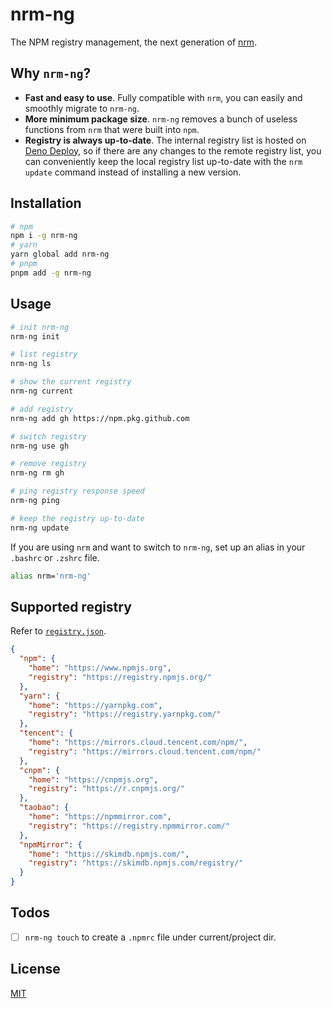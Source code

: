 # nrm-ng

The NPM registry management, the next generation of [nrm](https://github.com/Pana/nrm).

## Why `nrm-ng`?

- **Fast and easy to use**. Fully compatible with `nrm`, you can easily and smoothly migrate to `nrm-ng`. 
- **More minimum package size**. `nrm-ng` removes a bunch of useless functions from `nrm` that were built into `npm`.
- **Registry is always up-to-date**. The internal registry list is hosted on [Deno Deploy](https://deno.com/deploy), so if there are any changes to the remote registry list, you can conveniently keep the local registry list up-to-date with the `nrm update` command instead of installing a new version.

## Installation

```bash
# npm
npm i -g nrm-ng
# yarn
yarn global add nrm-ng
# pnpm
pnpm add -g nrm-ng
```

## Usage

```bash
# init nrm-ng
nrm-ng init

# list registry
nrm-ng ls

# show the current registry
nrm-ng current

# add registry
nrm-ng add gh https://npm.pkg.github.com

# switch registry
nrm-ng use gh

# remove registry
nrm-ng rm gh

# ping registry response speed
nrm-ng ping

# keep the registry up-to-date
nrm-ng update
```

If you are using `nrm` and want to switch to `nrm-ng`, set up an alias in your `.bashrc` or `.zshrc` file.

```bash
alias nrm='nrm-ng'
```

## Supported registry

Refer to [`registry.json`](./registry.json).

```json
{
  "npm": {
    "home": "https://www.npmjs.org",
    "registry": "https://registry.npmjs.org/"
  },
  "yarn": {
    "home": "https://yarnpkg.com",
    "registry": "https://registry.yarnpkg.com/"
  },
  "tencent": {
    "home": "https://mirrors.cloud.tencent.com/npm/",
    "registry": "https://mirrors.cloud.tencent.com/npm/"
  },
  "cnpm": {
    "home": "https://cnpmjs.org",
    "registry": "https://r.cnpmjs.org/"
  },
  "taobao": {
    "home": "https://npmmirror.com",
    "registry": "https://registry.npmmirror.com/"
  },
  "npmMirror": {
    "home": "https://skimdb.npmjs.com/",
    "registry": "https://skimdb.npmjs.com/registry/"
  }
}
```

## Todos

- [ ] `nrm-ng touch` to create a `.npmrc` file under current/project dir.

## License

[MIT](LICENSE)
